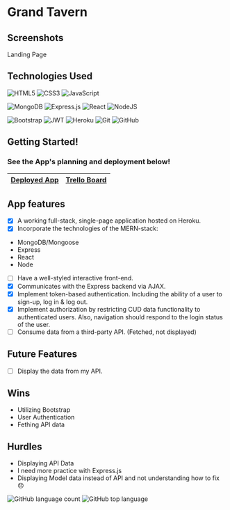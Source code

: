 # Grand Tavern

## Screenshots
Landing Page

## Technologies Used
![HTML5](https://img.shields.io/badge/html5-%23E34F26.svg?style=for-the-badge&logo=html5&logoColor=white)
![CSS3](https://img.shields.io/badge/css3-%231572B6.svg?style=for-the-badge&logo=css3&logoColor=white)
![JavaScript](https://img.shields.io/badge/javascript-%23323330.svg?style=for-the-badge&logo=javascript&logoColor=%23F7DF1E)

![MongoDB](https://img.shields.io/badge/MongoDB-%234ea94b.svg?style=for-the-badge&logo=mongodb&logoColor=white)
![Express.js](https://img.shields.io/badge/express.js-%23404d59.svg?style=for-the-badge&logo=express&logoColor=%2361DAFB)
![React](https://img.shields.io/badge/react-%2320232a.svg?style=for-the-badge&logo=react&logoColor=%2361DAFB)
![NodeJS](https://img.shields.io/badge/node.js-6DA55F?style=for-the-badge&logo=node.js&logoColor=white)

![Bootstrap](https://img.shields.io/badge/bootstrap-%23563D7C.svg?style=for-the-badge&logo=bootstrap&logoColor=white)
![JWT](https://img.shields.io/badge/JWT-black?style=for-the-badge&logo=JSON%20web%20tokens)
![Heroku](https://img.shields.io/badge/heroku-%23430098.svg?style=for-the-badge&logo=heroku&logoColor=white)
![Git](https://img.shields.io/badge/git-%23F05033.svg?style=for-the-badge&logo=git&logoColor=white)
![GitHub](https://img.shields.io/badge/github-%23121011.svg?style=for-the-badge&logo=github&logoColor=white)

## Getting Started!
### See the App's planning and deployment below!
|[Deployed App](https://grand-tavern.herokuapp.com//)|[Trello Board](https://trello.com/b/NguAo6pn/restaurant)|
|---|---|

## App features
- [x]  A working full-stack, single-page application hosted on Heroku.
- [x] Incorporate the technologies of the MERN-stack:
- MongoDB/Mongoose
- Express
- React
- Node
- [ ] Have a well-styled interactive front-end.
- [x] Communicates with the Express backend via AJAX.
- [x] Implement token-based authentication. Including the ability of a user to sign-up, log in & log out.
- [x] Implement authorization by restricting CUD data functionality to authenticated users. Also, navigation should respond to the login status of the user.
- [ ] Consume data from a third-party API. (Fetched, not displayed)

## Future Features
- [ ] Display the data from my API. 

## Wins
- Utilizing Bootstrap
- User Authentication
- Fething API data

## Hurdles
- Displaying API Data
- I need more practice with Express.js
- Displaying Model data instead of API and not understanding how to fix 😞

![GitHub language count](https://img.shields.io/github/languages/count/BDukesuwu/Grand-Tavern)
![GitHub top language](https://img.shields.io/github/languages/top/BDukesuwu/Grand-Tavern?color=pink)